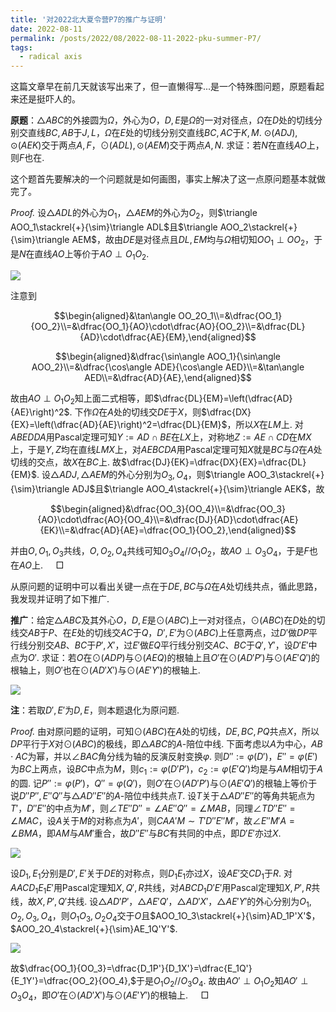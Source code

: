 ```yaml
---
title: '对2022北大夏令营P7的推广与证明'
date: 2022-08-11
permalink: /posts/2022/08/2022-08-11-2022-pku-summer-P7/
tags:
  - radical axis
---
```


这篇文章早在前几天就该写出来了，但一直懒得写...是一个特殊图问题，原题看起来还是挺吓人的。

**原题**：$\triangle ABC$的外接圆为$\Omega$，外心为$O$，$D,E$是$\Omega$的一对对径点，$\Omega$在$D$处的切线分别交直线$BC,AB$于$J,L$，$\Omega$在$E$处的切线分别交直线$BC,AC$于$K,M$. $\odot(ADJ),\odot(AEK)$交于两点$A,F$，$\odot(ADL),\odot(AEM)$交于两点$A,N$. 求证：若$N$在直线$AO$上，则$F$也在.

这个题首先要解决的一个问题就是如何画图，事实上解决了这一点原问题基本就做完了。

*Proof.* 设$\triangle ADL$的外心为$O_1$，$\triangle AEM$的外心为$O_2$，则$\triangle AOO_1\stackrel{+}{\sim}\triangle ADL$且$\triangle AOO_2\stackrel{+}{\sim}\triangle AEM$，故由$DE$是对径点且$DL,EM$均与$\Omega$相切知$OO_1\perp OO_2$，于是$N$在直线$AO$上等价于$AO\perp O_1O_2$. 

<img src="https://llddeddym.github.io/images/2022-08-11(1).png"/>

注意到

$$\begin{aligned}&\tan\angle OO_2O_1\\=&\dfrac{OO_1}{OO_2}\\=&\dfrac{OO_1}{AO}\cdot\dfrac{AO}{OO_2}\\=&\dfrac{DL}{AD}\cdot\dfrac{AE}{EM},\end{aligned}$$

$$\begin{aligned}&\dfrac{\sin\angle AOO_1}{\sin\angle AOO_2}\\=&\dfrac{\cos\angle ADE}{\cos\angle AED}\\=&\tan\angle AED\\=&\dfrac{AD}{AE},\end{aligned}$$

故由$AO\perp O_1O_2$知上面二式相等，即$\dfrac{DL}{EM}=\left(\dfrac{AD}{AE}\right)^2$. 下作$\Omega$在$A$处的切线交$DE$于$X$，则$\dfrac{DX}{EX}=\left(\dfrac{AD}{AE}\right)^2=\dfrac{DL}{EM}$，所以$X$在$LM$上. 对$ABEDDA$用Pascal定理可知$Y:=AD\cap BE$在$LX$上，对称地$Z:=AE\cap CD$在$MX$上，于是$Y,Z$均在直线$LMX$上，对$AEBCDA$用Pascal定理可知$X$就是$BC$与$\Omega$在$A$处切线的交点，故$X$在$BC$上. 故$\dfrac{DJ}{EK}=\dfrac{DX}{EX}=\dfrac{DL}{EM}$. 设$\triangle ADJ,\triangle AEM$的外心分别为$O_3,O_4$，则$\triangle AOO_3\stackrel{+}{\sim}\triangle ADJ$且$\triangle AOO_4\stackrel{+}{\sim}\triangle AEK$，故

$$\begin{aligned}&\dfrac{OO_3}{OO_4}\\=&\dfrac{OO_3}{AO}\cdot\dfrac{AO}{OO_4}\\=&\dfrac{DJ}{AD}\cdot\dfrac{AE}{EK}\\=&\dfrac{AD}{AE}=\dfrac{OO_1}{OO_2},\end{aligned}$$

并由$O,O_1,O_3$共线，$O,O_2,O_4$共线可知$O_3O_4//O_1O_2$，故$AO\perp O_3O_4$，于是$F$也在$AO$上. $\quad\Box$

从原问题的证明中可以看出关键一点在于$DE,BC$与$\Omega$在$A$处切线共点，循此思路，我发现并证明了如下推广.

**推广**：给定$\triangle ABC$及其外心$O$，$D,E$是$\odot(ABC)$上一对对径点，$\odot(ABC)$在$D$处的切线交$AB$于$P$、在$E$处的切线交$AC$于$Q$，$D',E'$为$\odot(ABC)$上任意两点，过$D'$做$DP$平行线分别交$AB$、$BC$于$P',X'$，过$E'$做$EQ$平行线分别交$AC$、$BC$于$Q',Y'$，设$D'E'$中点为$O'$. 求证：若$O$在$\odot(ADP)$与$\odot(AEQ)$的根轴上且$O'$在$\odot(AD'P')$与$\odot(AE'Q')$的根轴上，则$O'$也在$\odot(AD'X')$与$\odot(AE'Y')$的根轴上. 

<img src="https://llddeddym.github.io/images/2022-08-11(2).png"/>

**注**：若取$D',E'$为$D,E$，则本题退化为原问题.

*Proof.* 由对原问题的证明，可知$\odot(ABC)$在$A$处的切线，$DE,BC,PQ$共点$X$，所以$DP$平行于$X$对$\odot(ABC)$的极线，即$\triangle ABC$的$A$-陪位中线. 下面考虑以$A$为中心，$AB\cdot AC$为幂，并以$\angle BAC$角分线为轴的反演反射变换$\varphi$. 则$D'':=\varphi(D')$，$E''=\varphi(E')$为$BC$上两点，设$BC$中点为$M$，则$c_1:=\varphi(D'P')$，$c_2:=\varphi(E'Q')$均是与$AM$相切于$A$的圆. 记$P'':=\varphi(P')$，$Q''=\varphi(Q')$，则$O'$在$\odot(AD'P')$与$\odot(AE'Q')$的根轴上等价于说$D''P'',E''Q''$与$\triangle AD''E''$的$A$-陪位中线共点$T$. 设$T$关于$\triangle AD''E''$的等角共轭点为$T'$，$D''E''$的中点为$M'$，则$\angle TE''D''=\angle AE''Q''=\angle MAB$，同理$\angle TD''E''=\angle MAC$，设$A$关于$M$的对称点为$A'$，则$CAA'M\sim T'D''E''M'$，故$\angle E''M'A=\angle BMA$，即$AM$与$AM'$重合，故$D''E''$与$BC$有共同的中点，即$D'E'$亦过$X$. 

<img src="https://llddeddym.github.io/images/2022-08-11(3).png"/>

设$D_1,E_1$分别是$D',E'$关于$DE$的对称点，则$D_1E_1$亦过$X$，设$AE'$交$CD_1$于$R$. 对$AACD_1E_1E'$用Pascal定理知$X,Q',R$共线，对$ABCD_1D'E'$用Pascal定理知$X,P',R$共线，故$X,P',Q'$共线. 设$\triangle AD'P'$，$\triangle AE'Q'$，$\triangle AD'X'$，$\triangle AE'Y'$的外心分别为$O_1,O_2,O_3,O_4$，则$O_1O_3,O_2O_4$交于$O$且$AOO_1O_3\stackrel{+}{\sim}AD_1P'X'$，$AOO_2O_4\stackrel{+}{\sim}AE_1Q'Y'$.

<img src="https://llddeddym.github.io/images/2022-08-11(4).png"/>

故$\dfrac{OO_1}{OO_3}=\dfrac{D_1P'}{D_1X'}=\dfrac{E_1Q'}{E_1Y'}=\dfrac{OO_2}{OO_4},$于是$O_1O_2//O_3O_4$. 故由$AO'\perp O_1O_2$知$AO'\perp O_3O_4$，即$O'$在$\odot(AD'X')$与$\odot(AE'Y')$的根轴上. $\quad\Box$